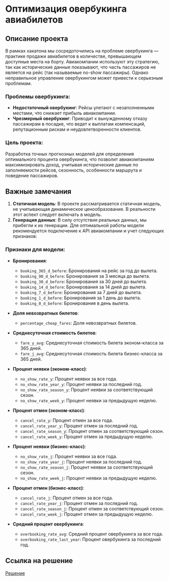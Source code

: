 # Оптимизация овербукинга авиабилетов

## Описание проекта

В рамках хакатона мы сосредоточились на проблеме овербукинга — практике продажи авиабилетов в количестве, превышающем доступные места на борту. Авиакомпании используют эту стратегию, так как исторические данные показывают, что часть пассажиров не является на рейс (так называемые no-show пассажиры). Однако неправильное управление овербукингом может привести к серьезным проблемам.

### Проблемы овербукинга:
- **Недостаточный овербукинг**: Рейсы улетают с незаполненными местами, что снижает прибыль авиакомпании.
- **Чрезмерный овербукинг**: Приводит к вынужденному отказу пассажирам в посадке, что ведет к выплатам компенсаций, репутационным рискам и неудовлетворенности клиентов.

### Цель проекта:
Разработка точных прогнозных моделей для определения оптимального процента овербукинга, что позволит авиакомпаниям максимизировать доход, учитывая исторические данные по заполняемости рейсов, сезонность, особенности маршрута и поведение пассажиров.

## Важные замечания

1. **Статичная модель**: В проекте рассматривается статичная модель, не учитывающая динамическое ценообразование. В реальности этот аспект следует включать в модель.
2. **Генерация данных**: В силу отсутствия реальных данных, мы прибегли к их генерации. Для оптимальной работы модели рекомендуется подключение к API авиакомпании и учет следующих признаков:

### Признаки для модели:
- **Бронирования**:
  - `booking_365_d_before`: Бронирования на рейс за год до вылета.
  - `booking_90_d_before`: Бронирования за 3 месяца до вылета.
  - `booking_30_d_before`: Бронирования за 30 дней до вылета.
  - `booking_14_d_before`: Бронирования за 14 дней до вылета.
  - `booking_7_d_before`: Бронирования за 7 дней до вылета.
  - `booking_1_d_before`: Бронирования за 1 день до вылета.
  - `booking_0_d_before`: Бронирования в день вылета.

- **Доля невозвратных билетов**:
  - `percentage_cheap_fares`: Доля невозвратных билетов.

- **Среднесуточная стоимость билетов**:
  - `fare_y_avg`: Среднесуточная стоимость билета эконом-класса за 365 дней.
  - `fare_j_avg`: Среднесуточная стоимость билета бизнес-класса за 365 дней.

- **Процент неявки (эконом-класс)**:
  - `no_show_rate_y`: Процент неявки за все года.
  - `no_show_rate_year_y`: Процент неявки за последний год.
  - `no_show_rate_season_y`: Процент неявки за соответствующий сезон.
  - `no_show_rate_week_y`: Процент неявки за предыдущую неделю.

- **Процент отмен (эконом-класс)**:
  - `cancel_rate_y`: Процент отмен за все года.
  - `cancel_rate_year_y`: Процент отмен за последний год.
  - `cancel_rate_season_y`: Процент отмен за соответствующий сезон.
  - `cancel_rate_week_y`: Процент отмен за предыдущую неделю.

- **Процент неявки (бизнес-класс)**:
  - `no_show_rate_j`: Процент неявки за все года.
  - `no_show_rate_year_j`: Процент неявки за последний год.
  - `no_show_rate_season_j`: Процент неявки за соответствующий сезон.
  - `no_show_rate_week_j`: Процент неявки за предыдущую неделю.

- **Процент отмен (бизнес-класс)**:
  - `cancel_rate_j`: Процент отмен за все года.
  - `cancel_rate_year_j`: Процент отмен за последний год.
  - `cancel_rate_season_j`: Процент отмен за соответствующий сезон.
  - `cancel_rate_week_j`: Процент отмен за предыдущую неделю.

- **Средний процент овербукинга**:
  - `overbooking_rate_avg`: Средний процент овербукинга за все года.
  - `overbooking_rate_last_year`: Процент овербукинга за последний год.

## Ссылка на решение

[Решение](https://sb1t2ambt5r-sl1v-p3oynae7--5173--5a421e5b.local-credentialless.webcontainer.io/)

